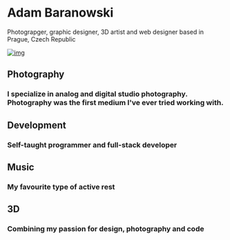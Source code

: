 # Adam Baranowski
Photograpger, graphic designer, 3D artist and web designer based in Prague, Czech Republic 

[![img](baranowski.cz/logo.gif)](http://baranowski.cz/src/img/logo-gif.gif)

## Photography
### I specialize in analog and digital studio photography. Photography was the first medium I've ever tried working with.

## Development
### Self-taught programmer and full-stack developer

## Music
### My favourite type of active rest

## 3D
### Combining my passion for design, photography and code
